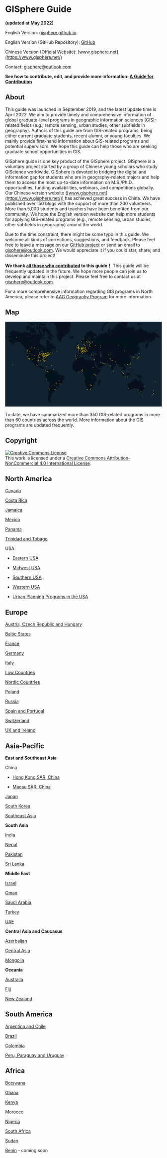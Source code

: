 # GISphere Guide
**(updated at May 2022)**

English Version: [gisphere.github.io](https://gisphere.github.io/)

English Version (GitHub Repository): [GitHub](https://github.com/gisphere/gisphere.github.io)

Chinese Version (Official Website): [www.gisphere.net](https://www.gisphere.net/)


Contact: [gisphere@outlook.com](mailto:gisphere@outlook.com)


**See how to contribute, edit, and provide more information: [A Guide for Contribution](https://gisphere.github.io/pages/contribute)**

## About

This guide was launched in September 2019, and the latest update time is April 2022. We aim to provide timely and comprehensive information of global graduate-level programs in geographic information sciences (GIS)-related fields (e.g., remote sensing, urban studies, other subfields in geography). Authors of this guide are from GIS-related programs, being either current graduate students, recent alumni, or young faculties. We mainly provide first-hand information about GIS-related programs and potential supervisors. We hope this guide can help those who are seeking graduate school opportunities in GIS.

GISphere guide is one key product of the GISphere project. GISphere is a voluntary project started by a group of Chinese young scholars who study GIScience worldwide. GISphere is devoted to bridging the digital and information gap for students who are in geography-related majors and help them to access the most up-to-date information on M.S./Ph.D. opportunities, funding availabilities, webinars, and competitions globally. Our Chinese version website ([www.gisphere.net](https://www.gisphere.net/)) has achieved great success in China. We have published over 150 blogs with the support of more than 200 volunteers. More than 5,000 students and teachers have been benefited from our community. We hope the English version website can help more students for applying GIS-related programs (e.g., remote sensing, urban studies, other subfields in geography) around the world.

Due to the time constraint, there might be some typo in this guide. We welcome all kinds of corrections, suggestions, and feedback. Please feel free to leave a message on our [GitHub project](https://github.com/gisphere/gisphere.github.io) or send an email to [gisphere@outlook.com](mailto:gisphere@outlook.com).
We would appreciate it if you could star, share, and disseminate this project!

**We thank [all those who contributed](pages/contributors) to this guide！**
This guide will be frequently updated in the future. We hope more people can join us to develop and maintain this project.
Please feel free to contact us at [gisphere@outlook.com](mailto:gisphere@outlook.com).

For a more comprehensive information regarding GIS programs in North America, please refer to [AAG Geography Program](http://www.aag.org/guide) for more information.


## Map
<img alt="Map of programs" style="border-width:0" src="/img/map2022-05-16.jpg"/>

To date, we have summarized more than 350 GIS-related programs in more than 60 countries across the world. More information about the GIS programs are updated frequently.

## Copyright


<a rel="license" href="http://creativecommons.org/licenses/by-nc/4.0/"><img alt="Creative Commons License" style="border-width:0" src="https://i.creativecommons.org/l/by-nc/4.0/88x31.png" /></a><br />This work is licensed under a <a rel="license" href="http://creativecommons.org/licenses/by-nc/4.0/">Creative Commons Attribution-NonCommercial 4.0 International License</a>.


## North America

[Canada](https://gisphere.github.io/pages/north_america/canada.html)

[Costa Rica](https://gisphere.github.io/pages/north_america/costarica.html)

[Jamaica](https://gisphere.github.io/pages/north_america/jamaica.html)

[Mexico](https://gisphere.github.io/pages/north_america/mexico.html)

[Panama](https://gisphere.github.io/pages/north_america/panama.html)

[Trinidad and Tobago](https://gisphere.github.io/pages/north_america/Trinidad.html)

USA

- [Eastern USA](https://gisphere.github.io/pages/north_america/usa-east.html)

- [Midwest USA](https://gisphere.github.io/pages/north_america/usa-mid.html)

- [Southern USA](https://gisphere.github.io/pages/north_america/usa-south.html)

- [Western USA](https://gisphere.github.io/pages/north_america/usa-west.html)

- [Urban Planning Programs in the USA](https://gisphere.github.io/pages/north_america/usa-urban.html)

## Europe

[Austria, Czech Republic and Hungary](https://gisphere.github.io/pages/europe/Austria_Czech_Hungary.html)

[Baltic States](https://gisphere.github.io/pages/europe/Baltic.html)

[France](https://gisphere.github.io/pages/europe/france.html)

[Germany](https://gisphere.github.io/pages/europe/Germany.html)

[Italy](https://gisphere.github.io/pages/europe/Italy.html)

[Low Countries](https://gisphere.github.io/pages/europe/low_countries.html)

[Nordic Countries](https://gisphere.github.io/pages/europe/nordic.html)

[Poland](https://gisphere.github.io/pages/europe/Poland.html)

[Russia](https://gisphere.github.io/pages/europe/Russia.html)

[Spain and Portugal](https://gisphere.github.io/pages/europe/Spain_Portugal.html)

[Switzerland](https://gisphere.github.io/pages/europe/Switzerland.html)

[UK and Ireland](https://gisphere.github.io/pages/europe/UK-Ireland.html)

## Asia-Pacific
**East and Southeast Asia**

China

- [Hong Kong SAR, China](https://gisphere.github.io/pages/asia/HongKong.html)

- [Macau SAR, China](https://gisphere.github.io/pages/asia/macau.html)

[Japan](https://gisphere.github.io/pages/asia/Japan.html)

[South Korea](https://gisphere.github.io/pages/asia/Korea.html)

[Southeast Asia](https://gisphere.github.io/pages/asia/SE_Asia.html)

**South Asia**

[India](https://gisphere.github.io/pages/asia/india.html)

[Nepal](https://gisphere.github.io/pages/asia/nepal.html)

[Pakistan](https://gisphere.github.io/pages/asia/pakistan.html)

[Sri Lanka](https://gisphere.github.io/pages/asia/srilanka.html)

**Middle East**

[Israel](https://gisphere.github.io/pages/asia/israel.html)

[Oman](https://gisphere.github.io/pages/asia/oman.html)

[Saudi Arabia](https://gisphere.github.io/pages/asia/saudi.html)

[Turkey](https://gisphere.github.io/pages/asia/turkey.html)

[UAE](https://gisphere.github.io/pages/asia/uae.html)

**Central Asia and Caucasus**

[Azerbaijan](https://gisphere.github.io/pages/asia/Azerbaijan.html)

[Central Asia](https://gisphere.github.io/pages/asia/central_asia.html)

[Mongolia](https://gisphere.github.io/pages/asia/mongolia.html)

**Oceania**

[Australia](https://gisphere.github.io/pages/asia/Australia.html)

[Fiji](https://gisphere.github.io/pages/asia/fiji.html)

[New Zealand](https://gisphere.github.io/pages/asia/NewZealand.html)

## South America

[Argentina and Chile](https://gisphere.github.io/pages/south_america/chile_argentina.html)

[Brazil](https://gisphere.github.io/pages/south_america/brazil.html)

[Colombia](https://gisphere.github.io/pages/south_america/colombia.html)

[Peru, Paraguay and Uruguay](https://gisphere.github.io/pages/south_america/peru_paraguay_uruguay.html)


## Africa

[Botswana](https://gisphere.github.io/pages/africa/Botswana.html)

[Ghana](https://gisphere.github.io/pages/africa/ghana.html)

[Kenya](https://gisphere.github.io/pages/africa/kenya.html)

[Morocco](https://gisphere.github.io/pages/africa/morocco.html)

[Nigeria](https://gisphere.github.io/pages/africa/nigeria.html)

[South Africa](https://gisphere.github.io/pages/africa/south_africa.html)

[Sudan](https://gisphere.github.io/pages/africa/sudan.html)

[Benin](https://gisphere.github.io/pages/africa/benin.html) - coming soon
